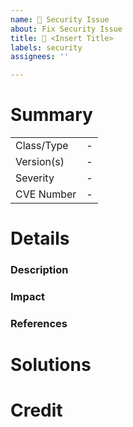 ```yaml
---
name: 🔐 Security Issue
about: Fix Security Issue
title: 🔐 <Insert Title>
labels: security
assignees: ''

---
```


# Summary
<!---
A short summary of the security issue.
--->

|            |     |
|------------|-----|
| Class/Type | -   |
| Version(s) | -   |
| Severity   | -   |
| CVE Number | -   |

<!---
A quick table based overview, containing the most important details.

Class/Type: Of vulnerability, e.g. xss, buffer-overflow, ... (see https://cwe.mitre.org/
Versions: Affected software versions
Severity: Of the vulnerability (Low, Medium, High, Critical)
CVE Number: number and link to the cve if available
-->


# Details

### Description
<!---
If no detailed information is available through references or CVE, an extensive
description of the vulnerability should be added here.
--->

### Impact
<!---
Describe the impact of the vulnerability.
--->

### References
<!---
Links to related issues or other sources like link to CVE.
--->

# Solutions
<!--
Describe possible solution(s), how to address this issue.
--->

# Credit
<!--
Whom to thank, kudos for the reporter(s)
-->